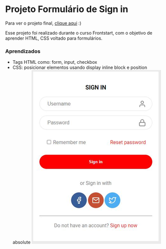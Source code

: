 # Projeto Formulário de Sign in 
Para ver o projeto final, [clique aqui](https://luisatiedt.github.io/signinform/) :)

Esse projeto foi realizado durante o curso Frontstart, com o objetivo de aprender HTML, CSS voltado para formulários.

### Aprendizados
* Tags HTML como: form, input, checkbox
* CSS: posicionar elementos usando display inline block e position absolute
![Projeto preview](https://github.com/luisatiedt/signinform/blob/master/Assets/Print.JPG?raw=true)
